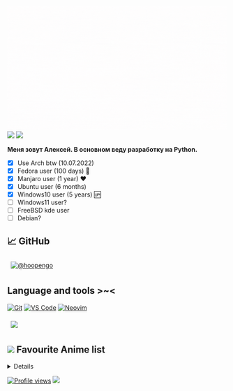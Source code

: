 <img src="/hi, im hoopengo.gif" style="background-repeat: no-repeat;" />
<a href="https://t.me/hoopengo"><img src="https://img.shields.io/badge/%20-tg-0088cc?logo=telegram" /></a>
<a href="https://vk.com/alexeyhoney"><img src="https://img.shields.io/badge/%20-vk-ffffff?logo=vk&logoColor=0088cc" /></a>

**Меня зовут Алексей. В основном веду разработку на Python.**

 - [x] Use Arch btw (10.07.2022) 
 - [x] Fedora user (100 days) 💖
 - [x] Manjaro user (1 year) ❤️
 - [x] Ubuntu user (6 months)
 - [x] Windows10 user (5 years) 🆙
 - [ ] Windows11 user?
 - [ ] FreeBSD kde user
 - [ ] Debian?

## 📈 GitHub
<!-- GitHub Stats -->
<a href="https://github.com/hoopengo">
  <img align="center" style="margin:0.5rem" src="https://github-readme-stats.vercel.app/api?username=hoopengo&show_icons=true&count_private=true&hide_border=true&title_color=ffffff&text_color=ffffff&icon_color=ffffff&bg_color=1F1F1F" alt="@hoopengo" />
</a>

## Language and tools >~<
[![Git](https://img.shields.io/badge/-Git-%23F05032?style=flat-square&logo=git&logoColor=%23ffffff)](https://git-scm.com)
[![VS Code](https://img.shields.io/badge/-VSCode-%23007ACC?style=flat-square&logo=visual-studio-code)](https://code.visualstudio.com/)
[![Neovim](https://img.shields.io/badge/-Neovim-darkgreen?style=flat-square&logo=neovim)](https://neovim.io/)

<a href="https://github.com/hoopengo">
  <img align="center" style="margin:0.5rem" src="https://github-readme-stats.vercel.app/api/top-langs/?username=hoopengo&hide=html,css,batchfile,shell,dockerfile&hide_border=true&title_color=ffffff&text_color=ffffff&icon_color=ffffff&bg_color=1F1F1F" />
</a>

<!-- ##  🎶 **Currently Playing** -->
<!-- [![Spotify](http://195.133.52.237/api/spotify/black)](https://open.spotify.com/user/3147wdktvd6usacgzwkklr67fu6e) -->

## <img src="https://i.redd.it/nwu0335ccoz41.png" width="25px"> **Favourite Anime list**
<details>

<!-- ![:hoopengo](https://count.getloli.com/get/@:hoopengo?theme=gelbooru-h) -->

<!-- anilist_start-->
 • <a href="https://anilist.co/anime/101922">Kimetsu-no-Yaiba<a><br>
 • <a href="https://anilist.co/anime/105333">Dr. STONE<a><br>
 • <a href="https://anilist.co/anime/21087">One Punch Man<a><br>
 • <a href="https://anilist.co/anime/97668">One Punch Man 2<a>
<!-- anilist_end-->
</details>
 
[![Profile views](https://gpvc.arturio.dev/hoopengo)](https://github.com/hoopengo)
<a href="www.mongodb.com"><img src="https://img.shields.io/badge/db-mongo-informational?style=flat&logo=mongodb&logoColor=white&color=00000" /></a>
